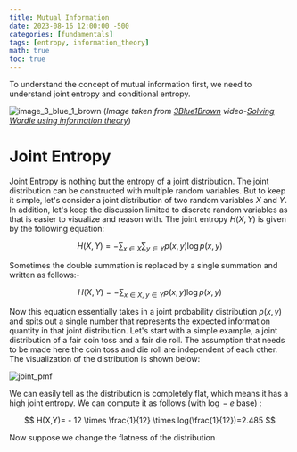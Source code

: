 ```yaml
---
title: Mutual Information
date: 2023-08-16 12:00:00 -500
categories: [fundamentals]
tags: [entropy, information_theory]
math: true
toc: true
---
```


To understand the concept of mutual information first, we need to understand joint entropy and conditional entropy.

![image_3_blue_1_brown](https://i.ibb.co/vwVcyC8/chrome-b-WRWGz5-VBh.png)
 (*Image taken from [3Blue1Brown](https://www.youtube.com/@3blue1brown) video-[Solving Wordle using information theory](https://youtu.be/v68zYyaEmEA?t=708)*)



# Joint Entropy

Joint Entropy is nothing but the entropy of a joint distribution. The joint distribution can be constructed with multiple random variables. But to keep it simple, let's consider a joint distribution of two random variables $X$ and $Y$. In addition, let's keep the discussion limited to discrete random variables as that is easier to visualize and reason with. The joint entropy $H(X,Y)$ is given by the following equation:

$$
H(X, Y) = -\sum_{x \in X} \sum_{y \in Y} p(x, y) \log p(x, y)
$$

Sometimes the double summation is replaced by a single summation and written as follows:-

$$
H(X, Y) = -\sum_{x \in X, \ y \in Y} p(x, y) \log p(x, y)
$$

Now this equation essentially takes in a joint probability distribution $p(x,y)$ and spits out a single number that represents the expected information quantity in that joint distribution. Let's start with a simple example, a joint distribution of a fair coin toss and a fair die roll. The assumption that needs to be made here the coin toss and die roll are independent of each other. The visualization of the distribution is shown below:

![joint_pmf](https://i.ibb.co/C5ZV4Mf/chrome-a-MM4-Ni3hk-N.png)

We can easily tell as the distribution is completely flat, which means it has a high joint entropy. We can compute it as follows (with $\log-e$ base) :

$$
 H(X,Y)= - 12 \times \frac{1}{12} \times log(\frac{1}{12})=2.485
$$

Now suppose we change the flatness of the distribution